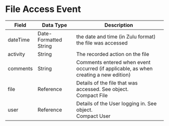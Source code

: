 # File Access Event

| Field<br> | Data Type<br> | Description<br> |
|  --- |  --- |  --- | 
| dateTime<br> | Date-Formatted String<br> | the date and time \(in Zulu format\) the file was accessed<br> |
| activity<br> | String<br> | The recorded action on the file<br> |
| comments<br> | String<br> | Comments entered when event occurred \(if applicable, as when creating a new edition\)<br> |
| file<br> | Reference<br> | Details of the file that was accessed. See object.<br>Compact File<br> |
| user<br> | Reference<br> | Details of the User logging in. See object.<br>Compact User<br> |


